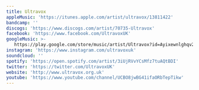 ```yaml
---
title: Ultravox
appleMusic: 'https://itunes.apple.com/artist/ultravox/13811422'
bandcamp: ''
discogs: 'https://www.discogs.com/artist/70735-Ultravox'
facebook: 'https://www.facebook.com/UltravoxUK'
googleMusic: >-
   https://play.google.com/store/music/artist/Ultravox?id=Ayixewnlghqv2trv74sojfmfy2y
instagram: 'https://www.instagram.com/ultravoxuk'
soundcloud: ''
spotify: 'https://open.spotify.com/artist/3iUjRVvYCsMfz7tuAQtBDI'
twitter: 'https://twitter.com/UltravoxUK'
website: 'http://www.ultravox.org.uk'
youtube: 'https://www.youtube.com/channel/UCBO8jwBG41ifaORbTepTikw'
---
```

